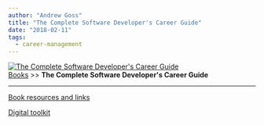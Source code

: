 ```yaml
---
author: "Andrew Goss"
title: "The Complete Software Developer's Career Guide"
date: "2018-02-11"
tags:
  - career-management
---
```


<a href="https://www.amazon.com/Complete-Software-Developers-Career-Guide-ebook/dp/B073X6GNJ1" target="blank">![The Complete Software Developer's Career Guide](/img/books/complete_software_dev_career_guide.jpg "The Complete Software Developer's Career Guide")</a><br>
<a href="/books/">Books</a> >> <b>The Complete Software Developer's Career Guide</b>

<hr>

<a href="https://simpleprogrammer.com/products/careerguide/links" target="_blank">Book resources and links</a>

<a href="https://membership.simpleprogrammer.com/courses/toolkit" target="_blank">Digital toolkit</a>